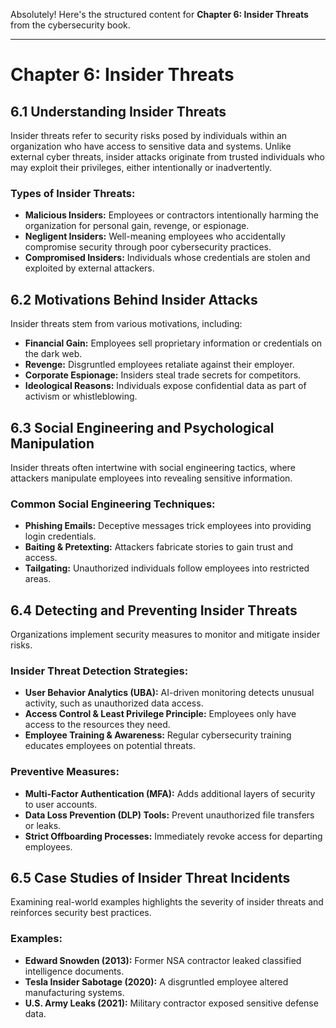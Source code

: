 Absolutely! Here's the structured content for **Chapter 6: Insider Threats** from the cybersecurity book.

---

# **Chapter 6: Insider Threats**  

## **6.1 Understanding Insider Threats**  
Insider threats refer to security risks posed by individuals within an organization who have access to sensitive data and systems. Unlike external cyber threats, insider attacks originate from trusted individuals who may exploit their privileges, either intentionally or inadvertently.  

### **Types of Insider Threats:**  
- **Malicious Insiders:** Employees or contractors intentionally harming the organization for personal gain, revenge, or espionage.  
- **Negligent Insiders:** Well-meaning employees who accidentally compromise security through poor cybersecurity practices.  
- **Compromised Insiders:** Individuals whose credentials are stolen and exploited by external attackers.  

## **6.2 Motivations Behind Insider Attacks**  
Insider threats stem from various motivations, including:  

- **Financial Gain:** Employees sell proprietary information or credentials on the dark web.  
- **Revenge:** Disgruntled employees retaliate against their employer.  
- **Corporate Espionage:** Insiders steal trade secrets for competitors.  
- **Ideological Reasons:** Individuals expose confidential data as part of activism or whistleblowing.  

## **6.3 Social Engineering and Psychological Manipulation**  
Insider threats often intertwine with social engineering tactics, where attackers manipulate employees into revealing sensitive information.  

### **Common Social Engineering Techniques:**  
- **Phishing Emails:** Deceptive messages trick employees into providing login credentials.  
- **Baiting & Pretexting:** Attackers fabricate stories to gain trust and access.  
- **Tailgating:** Unauthorized individuals follow employees into restricted areas.  

## **6.4 Detecting and Preventing Insider Threats**  
Organizations implement security measures to monitor and mitigate insider risks.  

### **Insider Threat Detection Strategies:**  
- **User Behavior Analytics (UBA):** AI-driven monitoring detects unusual activity, such as unauthorized data access.  
- **Access Control & Least Privilege Principle:** Employees only have access to the resources they need.  
- **Employee Training & Awareness:** Regular cybersecurity training educates employees on potential threats.  

### **Preventive Measures:**  
- **Multi-Factor Authentication (MFA):** Adds additional layers of security to user accounts.  
- **Data Loss Prevention (DLP) Tools:** Prevent unauthorized file transfers or leaks.  
- **Strict Offboarding Processes:** Immediately revoke access for departing employees.  

## **6.5 Case Studies of Insider Threat Incidents**  
Examining real-world examples highlights the severity of insider threats and reinforces security best practices.  

### **Examples:**  
- **Edward Snowden (2013):** Former NSA contractor leaked classified intelligence documents.  
- **Tesla Insider Sabotage (2020):** A disgruntled employee altered manufacturing systems.  
- **U.S. Army Leaks (2021):** Military contractor exposed sensitive defense data.  
